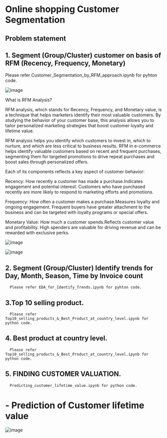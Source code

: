 # **Online shopping Customer Segmentation**
## **Problem statement**

## 1. Segment (Group/Cluster) customer on basis of RFM (Recency, Frequency, Monetary) 
Please refer Customer_Segmentation_by_RFM_approach.ipynb for pyhton code.

![image](https://github.com/user-attachments/assets/63ff5a51-a49f-433b-adc5-6312ab2484ed)

What is RFM Analysis?

RFM analysis, which stands for Recency, Frequency, and Monetary value, is a technique that helps marketers identify their most valuable customers. By studying the behavior of your customer base, this analysis allows you to tailor personalized marketing strategies that boost customer loyalty and lifetime value.

RFM analysis helps you identify which customers to invest in, which to nurture, and which are less critical to business results.  RFM in e-commerce helps identify valuable customers based on recent and frequent purchases, segmenting them for targeted promotions to drive repeat purchases and boost sales through personalized offers.

Each of its components reflects a key aspect of customer behavior:

Recency: How recently a customer has made a purchase.Indicates engagement and potential interest. Customers who have purchased recently are more likely to respond to marketing efforts and promotions.

Frequency: How often a customer makes a purchase.Measures loyalty and ongoing engagement. Frequent buyers have greater attachment to the business and can be targeted with loyalty programs or special offers.

Monetary Value: How much a customer spends.Reflects customer value and profitability. High spenders are valuable for driving revenue and can be rewarded with exclusive perks.



![image](https://github.com/user-attachments/assets/6bb98879-6d54-4315-95a9-a51c1fbe00ec)

![image](https://github.com/user-attachments/assets/055e7079-9f60-4544-837e-a209e61be974)


## 2. Segment (Group/Cluster) Identify trends for Day, Month, Season, Time by Invoice count
      Please refer EDA_for_Identify_Trends.ipynb for pyhton code.
## 3.Top 10 selling product.
      Please refer Top10_selling_products_&_Best_Product_at_country_level.ipynb for python code.
## 4. Best product at country level.
      Please refer Top10_selling_products_&_Best_Product_at_country_level.ipynb for python code.
## 5. FINDING CUSTOMER VALUATION.
      Predicting_customer_lifetime_value.ipynb for python code.
# - Prediction of Customer lifetime value

![image](https://github.com/user-attachments/assets/2f8d047b-8568-4adf-b1a7-d4df563acc46)


